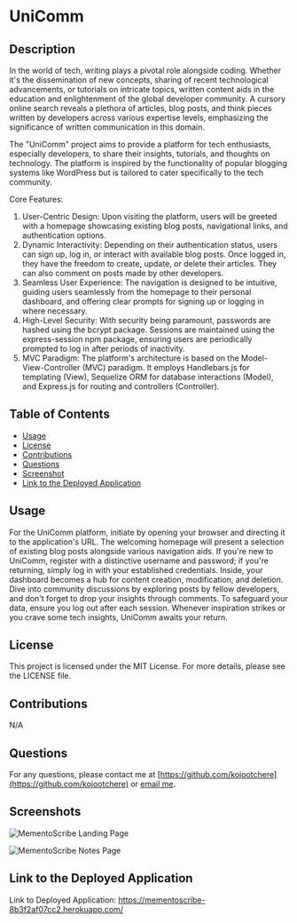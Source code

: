 # UniComm

## Description

In the world of tech, writing plays a pivotal role alongside coding. Whether it's the dissemination of new concepts, sharing of recent technological advancements, or tutorials on intricate topics, written content aids in the education and enlightenment of the global developer community. A cursory online search reveals a plethora of articles, blog posts, and think pieces written by developers across various expertise levels, emphasizing the significance of written communication in this domain.

The "UniComm" project aims to provide a platform for tech enthusiasts, especially developers, to share their insights, tutorials, and thoughts on technology. The platform is inspired by the functionality of popular blogging systems like WordPress but is tailored to cater specifically to the tech community.

Core Features:

1. User-Centric Design: Upon visiting the platform, users will be greeted with a homepage showcasing existing blog posts, navigational links, and authentication options.
2. Dynamic Interactivity: Depending on their authentication status, users can sign up, log in, or interact with available blog posts. Once logged in, they have the freedom to create, update, or delete their articles. They can also comment on posts made by other developers.
3. Seamless User Experience: The navigation is designed to be intuitive, guiding users seamlessly from the homepage to their personal dashboard, and offering clear prompts for signing up or logging in where necessary.
4. High-Level Security: With security being paramount, passwords are hashed using the bcrypt package. Sessions are maintained using the express-session npm package, ensuring users are periodically prompted to log in after periods of inactivity.
5. MVC Paradigm: The platform's architecture is based on the Model-View-Controller (MVC) paradigm. It employs Handlebars.js for templating (View), Sequelize ORM for database interactions (Model), and Express.js for routing and controllers (Controller).

## Table of Contents
- [Usage](#usage)
- [License](#license)
- [Contributions](#contributions)
- [Questions](#questions)
- [Screenshot](#screenshot)
- [Link to the Deployed Application](#link-to-the-deployed-application)

## Usage

For the UniComm platform, initiate by opening your browser and directing it to the application's URL. The welcoming homepage will present a selection of existing blog posts alongside various navigation aids. If you're new to UniComm, register with a distinctive username and password; if you're returning, simply log in with your established credentials. Inside, your dashboard becomes a hub for content creation, modification, and deletion. Dive into community discussions by exploring posts by fellow developers, and don't forget to drop your insights through comments. To safeguard your data, ensure you log out after each session. Whenever inspiration strikes or you crave some tech insights, UniComm awaits your return.

## License

This project is licensed under the MIT License. For more details, please see the LICENSE file.

## Contributions

N/A

## Questions

For any questions, please contact me at [https://github.com/kojootchere](https://github.com/kojootchere) or [email me](mailto:kojootchere@gmail.com).

## Screenshots

![MementoScribe Landing Page](./screenshots/MementoScribe_Landing_Page.jpg)

![MementoScribe Notes Page](./screenshots/MementoScribe_Notes_Page.jpg)

## Link to the Deployed Application

Link to Deployed Application: https://mementoscribe-8b3f2af07cc2.herokuapp.com/
